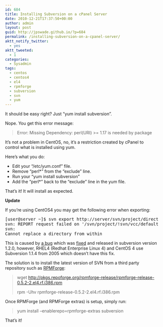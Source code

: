 ```yaml
---
id: 684
title: Installing Subversion on a cPanel Server
date: 2010-12-21T17:37:50+00:00
author: admin
layout: post
guid: http://jpswade.github.io/?p=684
permalink: /installing-subversion-on-a-cpanel-server/
aktt_notify_twitter:
  - yes
aktt_tweeted:
  - 1
categories:
  - Sysadmin
tags:
  - centos
  - centos4
  - el4
  - rpmforge
  - subversion
  - svn
  - yum
---
```

<p class="lead">
  It should be easy right? Just &#8220;yum install subversion&#8221;.
</p>

Nope. You get this error message:

> Error: Missing Dependency: perl(URI) >= 1.17 is needed by package

<!--more-->It&#8217;s not a problem in CentOS, no, it&#8217;s a restriction created by cPanel to control what is installed using yum.

Here&#8217;s what you do:

  * Edit your &#8220;/etc/yum.conf&#8221; file.
  * Remove &#8220;perl*&#8221; from the &#8220;exclude&#8221; line.
  * Run your &#8220;yum install subversion&#8221;
  * Add the &#8220;perl*&#8221; back to the &#8220;exclude&#8221; line in the yum file.

That&#8217;s it! It will install as expected.

**Update**

If you&#8217;re using CentOS4 you may get the following error when exporting:

<pre>[user@server ~]$ svn export http://server/svn/project/directory/filename
svn: REPORT request failed on '/svn/project/!svn/vcc/default'
svn:
Cannot replace a directory from within</pre>

This is caused by <a href="http://subversion.tigris.org/issues/show_bug.cgi?id=1708" rel="nofollow">a bug</a> which was <a href="http://svn.collab.net/viewvc/svn?view=revision&revision=12686" rel="nofollow">fixed</a> and released in subversion version 1.2.0, however, RHEL4 (Redhat Enterprise Linux 4) and CentOS 4 use Subversion 1.1.4 from 2005 which doesn&#8217;t have this fix.

The solution is to install the latest version of SVN from a third party repository such as [RPMForge](http://wiki.centos.org/AdditionalResources/Repositories/RPMForge):

> wget http://pkgs.repoforge.org/rpmforge-release/rpmforge-release-0.5.2-2.el4.rf.i386.rpm
> 
> rpm -Uhv rpmforge-release-0.5.2-2.el4.rf.i386.rpm

Once RPMForge (and RPMForge extras) is setup, simply run:

> yum install &#8211;enablerepo=rpmforge-extras subversion

That&#8217;s it!